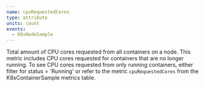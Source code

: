 ```yaml
---
name: cpuRequestedCores
type: attribute
units: count
events:
  - K8sNodeSample
---
```


Total amount of CPU cores requested from all containers on a node. This metric includes CPU cores requested for containers that are no longer running. To see CPU cores requested from only running containers, either filter for status = 'Running' or refer to the metric `cpuRequestedCores` from the K8sContainerSample metrics table. 

